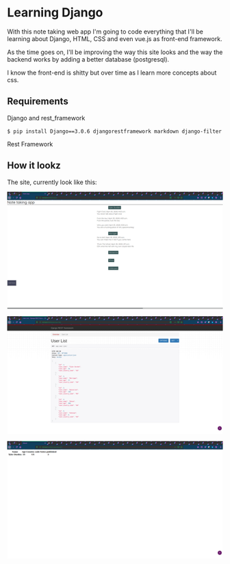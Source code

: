 # Learning Django

With this note taking web app I'm going to code everything that I'll be learning about Django, HTML, CSS and even vue.js as front-end framework. 

As the time goes on, I'll be improving the way this site looks and the way the backend works by adding a better database (postgresql).

I know the front-end is shitty but over time as I learn more concepts about css.

## Requirements

Django and rest\_framework
```
$ pip install Django==3.0.6 djangorestframework markdown django-filter
```

Rest Framework

## How it lookz

The site, currently look like this:

![alt text][notes]

![alt text][user-list]

![alt text][user-detail]


[notes]: https://github.com/danielpy108/LearningDjango/blob/master/Screenshots/notes.png?raw=true "Route: /notes"
[user-list]: https://github.com/danielpy108/LearningDjango/blob/master/Screenshots/Read.png?raw=true "Route: /api/user-list"
[user-detail]: https://github.com/danielpy108/LearningDjango/blob/master/Screenshots/userdetail.png/?raw=true "Route: /api/user/<str:user_name>"
